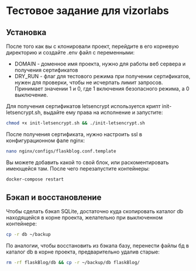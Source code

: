 # Тестовое задание для vizorlabs
## Установка
После того как вы с клонировали проект, перейдите в его корневую директорию и создайте .env файл c переменными:
 - DOMAIN - доменное имя проекта, нужно для работы веб сервера и получения сертификатов
 - DRY_RUN - флаг для тестового режима при получении сертификатов, нужен для проверки, чтобы не исчерпать лимит запросов. Принимает значении 1 и 0, где 1 включения безопасного режима, а 0 выключение.

Для получения сертификатов letsencrypt используется крипт init-letsencrypt.sh, выдайте ему права на исполнение и запустите:
```sh
chmod +x init-letsencrypt.sh && ./init-letsencrypt.sh
```
После получения сертификата, нужно настроить ssl в конфигурационном фале nginx:
```sh
nano nginx/configs/flaskblog.conf.template
```
Вы можете добавить какой то свой блок, или раскоментировать имеющейся там. После чего перезапустите контейнеры:
```sh
docker-compose restart
```
## Бэкап и восстановление 
Чтобы сделать бэкап SQLite, достаточно куда скопировать каталог db находящейся в корне проекта, желательно при выключенном контейнере:
```sh
cp -r db ~/backup
```
По аналогии, чтобы восстановить из бэкапа базу, перенести файлы бд в каталог db в корне проекта, предварительно удалив старые:
```sh
rm -rf flaskBlog/db && cp -r ~/backup/db flaskBlog/
```

